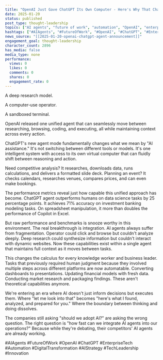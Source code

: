 ```yaml
---
title: "OpenAI Just Gave ChatGPT Its Own Computer - Here's Why That Changes Everything"
date: 2025-01-20
status: published
post_type: thought-leadership
topics: ["AI agents", "future of work", "automation", "OpenAI", "enterprise technology"]
hashtags: ["#AIAgents", "#FutureOfWork", "#OpenAI", "#ChatGPT", "#EnterpriseTech", "#Automation"]
news_source: "[[2025-01-20-openai-chatgpt-agent-announcement]]"
engagement_goal: thought-leadership
character_count: 2896
has_media: false
media_type: none
performance:
  views: 0
  likes: 0
  comments: 0
  shares: 0
  engagement_rate: 0
---
```


A deep research model. 

A computer-use operator. 

A sandboxed terminal.

OpenAI released one unified agent that can seamlessly move between researching, browsing, coding, and executing, all while maintaining context across every action.

ChatGPT's new agent mode fundamentally changes what we mean by "AI assistance." It's not switching between different tools or models. It's one intelligent system with access to its own virtual computer that can fluidly shift between reasoning and action. 

Need competitive analysis? It researches, downloads data, runs calculations, and delivers a formatted slide deck. Planning an event? It checks calendars, researches venues, compares prices, and can even make bookings.

The performance metrics reveal just how capable this unified approach has become. ChatGPT agent outperforms humans on data science tasks by 25 percentage points. It achieves 71% accuracy on investment banking modeling tasks. On spreadsheet manipulation, it more than doubles the performance of Copilot in Excel.

But raw performance and benchmarks is snooze worthy in this environment.  The real breakthrough is integration. AI agents always suffer from fragmentation. Operator could click and browse but couldn't analyze deeply. Deep research could synthesize information but couldn't interact with dynamic websites. Now these capabilities exist within a single agent that maintains full context as it moves between tasks.

This changes the calculus for every knowledge worker and business leader. Tasks that previously required human judgment because they involved multiple steps across different platforms are now automatable. Converting dashboards to presentations. Updating financial models with fresh data. Conducting market research and packaging findings. These aren't theoretical capabilities anymore.

We're entering an era where AI doesn't just inform decisions but executes them. Where "let me look into that" becomes "here's what I found, analyzed, and prepared for you." Where the boundary between thinking and doing dissolves.

The companies still asking "should we adopt AI?" are asking the wrong question. The right question is "how fast can we integrate AI agents into our operations?" Because while they're debating, their competitors' AI agents are already working.

#AIAgents #FutureOfWork #OpenAI #ChatGPT #EnterpriseTech #Automation #DigitalTransformation #AIStrategy #TechLeadership #Innovation